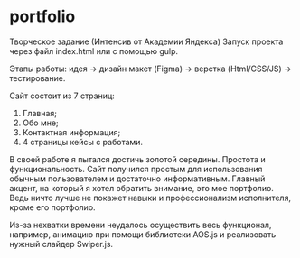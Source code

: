 # portfolio
Творческое задание (Интенсив от Академии Яндекса)
Запуск проекта через файл index.html или с помощью gulp.

Этапы работы: идея -> дизайн макет (Figma) -> верстка (Html/CSS/JS) -> тестирование.

Сайт состоит из 7 страниц:
  1) Главная;
  2) Обо мне;
  3) Контактная информация;
  4) 4 страницы кейсы с работами. 
  
В своей работе я пытался достичь золотой середины. Простота и функциональность. Сайт получился простым для использования обычным пользователем и достаточно информативным. Главный акцент, на который я хотел обратить внимание, это мое портфолио. Ведь ничто лучше не покажет навыки и профессионализм исполнителя, кроме его портфолио.

Из-за нехватки времени неудалось осуществить весь функционал, например, анимацию при помощи библиотеки AOS.js и реализовать нужный слайдер Swiper.js.
